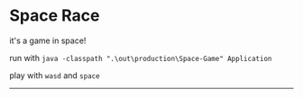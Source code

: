 # Space Race

it's a game in space!

run with `java -classpath ".\out\production\Space-Game" Application`

play with `wasd` and `space`

---